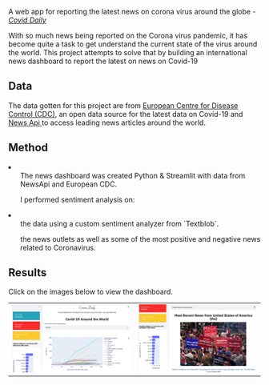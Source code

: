 A web app for reporting the latest news on corona virus around the globe - [*Covid Daily*](https://secure-sierra-43846.herokuapp.com)

With so much news being reported on the Corona virus pandemic, it has become quite a task to get understand the current state of the virus around the world. This project attempts to solve that by building an international news dashboard to report the latest on news on Covid-19

<h2> Data </h2>
The data gotten for this project are from <a href= "https://opendata.ecdc.europa.eu/covid19/casedistribution/csv"> European Centre for Disease Control (CDC)</a>, an open data source for the latest data on Covid-19 and <a href= "https://newsapi.org/"> News Api </a> to access leading news articles around the world.

<h2> Method </h2>
<li>
  <ul>The news dashboard was created Python & Streamlit with data from NewsApi and European CDC. </ul>
  <ul> I performed sentiment analysis on: </ul>
    <li> <ul>the data using a custom sentiment analyzer from `Textblob`.  </ul>
      <ul> the news outlets as well as some of the most positive and negative news related to Coronavirus.  </ul>
    </li>    
</li>

 
 <h2> Results </h2>
 Click on the images below to view the dashboard.

<table style="width:100%">
  <tr>
    <td><a href="https://secure-sierra-43846.herokuapp.com"><img src="images/covid-p1.png"></td>  
    <td><a href="https://secure-sierra-43846.herokuapp.com"><img src="images/cover-p2.jpg"> </td>   
  </tr>
</table>
  

